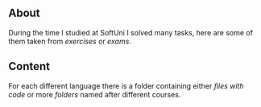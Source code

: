 ## About
During the time I studied at SoftUni I solved many tasks, here are some of them taken from *exercises* or *exams*.

## Content
For each different language there is a folder containing either *files with code* or more *folders* named after different courses.
